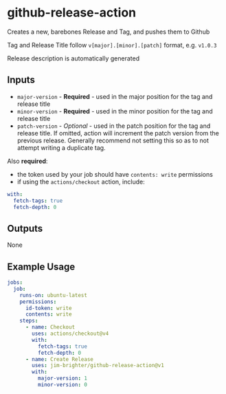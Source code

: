 # github-release-action
Creates a new, barebones Release and Tag, and pushes them to Github

Tag and Release Title follow `v[major].[minor].[patch]` format, e.g. `v1.0.3`

Release description is automatically generated

## Inputs
- `major-version` - **Required** - used in the major position for the tag and release title
- `minor-version` - **Required** - used in the minor position for the tag and release title
- `patch-version` - _Optional_ - used in the patch position for the tag and release title. If omitted, action will increment the patch version from the previous release. Generally recommend not setting this so as to not attempt writing a duplicate tag.

Also **required**:
- the token used by your job should have `contents: write` permissions
- if using the `actions/checkout` action, include:
```yaml
with:
  fetch-tags: true
  fetch-depth: 0
```

## Outputs
None

## Example Usage
```yaml
jobs:
  job:
    runs-on: ubuntu-latest
    permissions:
      id-token: write
      contents: write
    steps:
      - name: Checkout
        uses: actions/checkout@v4
        with:
          fetch-tags: true
          fetch-depth: 0
      - name: Create Release
        uses: jim-brighter/github-release-action@v1
        with:
          major-version: 1
          minor-version: 0
```

